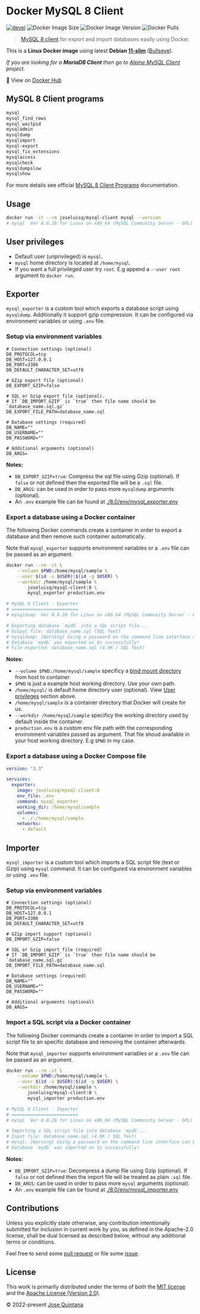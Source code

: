 # Docker MySQL 8 Client

[![devel](https://github.com/joseluisq/docker-mysql-client/actions/workflows/devel.yml/badge.svg)](https://github.com/joseluisq/docker-mysql-client/actions/workflows/devel.yml) ![Docker Image Size](https://img.shields.io/docker/image-size/joseluisq/mysql-client/8) ![Docker Image Version](https://img.shields.io/docker/v/joseluisq/mysql-client/8) ![Docker Pulls](https://img.shields.io/docker/pulls/joseluisq/mysql-client.svg)

> [MySQL 8 client](https://dev.mysql.com/doc/refman/8.0/en/programs-client.html) for export and import databases easily using Docker.

This is a __Linux Docker image__ using latest __Debian [11-slim](https://hub.docker.com/_/debian?tab=tags&page=1&name=11-slim)__ ([Bullseye](https://www.debian.org/News/2021/20210814)).

*If you are looking for a **MariaDB Client** then go to [Alpine MySQL Client](https://github.com/joseluisq/alpine-mysql-client) project.*

🐳  View on [Docker Hub](https://hub.docker.com/r/joseluisq/mysql-client/)

## MySQL 8 Client programs

```sh
mysql
mysql_find_rows
mysql_waitpid
mysqladmin
mysqldump
mysqlimport
mysql-export
mysql_fix_extensions
mysqlaccess
mysqlcheck
mysqldumpslow
mysqlshow
```

For more details see official [MySQL 8 Client Programs](https://dev.mysql.com/doc/refman/8.0/en/programs-client.html) documentation.

## Usage

```sh
docker run -it --rm joseluisq/mysql-client mysql --version
# mysql  Ver 8.0.28 for Linux on x86_64 (MySQL Community Server - GPL)
```

## User privileges

- Default user (unprivileged) is `mysql`.
- `mysql` home directory is located at `/home/mysql`.
- If you want a full privileged user try `root`. E.g append a `--user root` argument to `docker run`.

## Exporter

`mysql_exporter` is a custom tool which exports a database script using `mysqldump`. Additionally it support gzip compression.
It can be configured via environment variables or using `.env` file.

### Setup via environment variables

```env
# Connection settings (optional)
DB_PROTOCOL=tcp
DB_HOST=127.0.0.1
DB_PORT=3306
DB_DEFAULT_CHARACTER_SET=utf8

# GZip export file (optional)
DB_EXPORT_GZIP=false

# SQL or Gzip export file (optional).
# If `DB_IMPORT_GZIP` is `true` then file name should be `database_name.sql.gz`
DB_EXPORT_FILE_PATH=database_name.sql

# Database settings (required)
DB_NAME=""
DB_USERNAME=""
DB_PASSWORD=""

# Additional arguments (optional)
DB_ARGS=
```

**Notes:**

- `DB_EXPORT_GZIP=true`: Compress the sql file using Gzip (optional). If `false` or not defined then the exported file will be a `.sql` file.
- `DB_ARGS`: can be used in order to pass more `mysqldump` arguments (optional). 
- An `.env` example file can be found at [./8.0/env/mysql_exporter.env](./8.0/env/mysql_exporter.env)

### Export a database using a Docker container

The following Docker commands create a container in order to export a database and then remove such container automatically.

Note that `mysql_exporter` supports environment variables or a `.env` file can be passed as an argument.

```sh
docker run --rm -it \
    --volume $PWD:/home/mysql/sample \
    --user $(id -u $USER):$(id -g $USER) \
    --workdir /home/mysql/sample \
        joseluisq/mysql-client:8 \
        mysql_exporter production.env

# MySQL 8 Client - Exporter
# =========================
# mysqldump  Ver 8.0.28 for Linux on x86_64 (MySQL Community Server - GPL)

# Exporting database `mydb` into a SQL script file...
# Output file: database_name.sql (SQL Text)
# mysqldump: [Warning] Using a password on the command line interface can be insecure.
# Database `mydb` was exported on 0s successfully!
# File exported: database_name.sql (4.0K / SQL Text)
```

__Notes:__

- `--volume $PWD:/home/mysql/sample` specificy a [bind mount directory](https://docs.docker.com/storage/bind-mounts/) from host to container.
- `$PWD` is just a example host working directory. Use your own path.
- `/home/mysql/` is default home directory user (optional). View [User privileges](#user-privileges) section above.
- `/home/mysql/sample` is a container directory that Docker will create for us.
- `--workdir /home/mysql/sample` specificy the working directory used by default inside the container.
- `production.env` is a custom env file path with the corresponding environment variables passed as argument. That file shoud available in your host working directory. E.g `$PWD` in my case.

### Export a database using a Docker Compose file

```yaml
version: "3.3"

services:
  exporter:
    image: joseluisq/mysql-client:8
    env_file: .env
    command: mysql_exporter
    working_dir: /home/mysql/sample
    volumes:
      - ./:/home/mysql/sample
    networks:
      - default
```

## Importer

`mysql_importer` is a custom tool which imports a SQL script file (text or Gzip) using `mysql` command.
It can be configured via environment variables or using `.env` file.

### Setup via environment variables

```env
# Connection settings (optional)
DB_PROTOCOL=tcp
DB_HOST=127.0.0.1
DB_PORT=3306
DB_DEFAULT_CHARACTER_SET=utf8

# GZip import support (optional)
DB_IMPORT_GZIP=false

# SQL or Gzip import file (required)
# If `DB_IMPORT_GZIP` is `true` then file name should be `database_name.sql.gz`
DB_IMPORT_FILE_PATH=database_name.sql

# Database settings (required)
DB_NAME=""
DB_USERNAME=""
DB_PASSWORD=""

# Additional arguments (optional)
DB_ARGS=
```

### Import a SQL script via a Docker container

The following Docker commands create a container in order to import a SQL script file to an specific database and removing the container afterwards.

Note that `mysql_importer` supports environment variables or a `.env` file can be passed as an argument.

```sh
docker run --rm -it \
    --volume $PWD:/home/mysql/sample \
    --user $(id -u $USER):$(id -g $USER) \
    --workdir /home/mysql/sample \
        joseluisq/mysql-client:8 \
        mysql_importer production.env

# MySQL 8 Client - Importer
# =========================
# mysql  Ver 8.0.28 for Linux on x86_64 (MySQL Community Server - GPL)

# Importing a SQL script file into database `mydb`...
# Input file: database_name.sql (4.0K / SQL Text)
# mysql: [Warning] Using a password on the command line interface can be insecure.
# Database `mydb` was imported on 1s successfully!
```

**Notes:**

- `DB_IMPORT_GZIP=true`: Decompress a dump file using Gzip (optional). If `false` or not defined then the import file will be treated as plain `.sql` file.
- `DB_ARGS`: can be used in order to pass more `mysql` arguments (optional). 
- An `.env` example file can be found at [./8.0/env/mysql_importer.env](./8.0/env/mysql_importer.env)

## Contributions

Unless you explicitly state otherwise, any contribution intentionally submitted for inclusion in current work by you, as defined in the Apache-2.0 license, shall be dual licensed as described below, without any additional terms or conditions.

Feel free to send some [pull request](https://github.com/joseluisq/docker-mysql-client/pulls) or file some [issue](https://github.com/joseluisq/docker-mysql-client/issues).

## License

This work is primarily distributed under the terms of both the [MIT license](LICENSE-MIT) and the [Apache License (Version 2.0)](LICENSE-APACHE).

© 2022-present [Jose Quintana](https://git.io/joseluisq)
